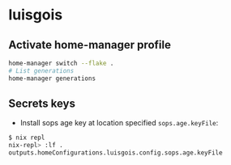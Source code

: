 # luisgois

## Activate home-manager profile

```sh
home-manager switch --flake .
# List generations
home-manager generations
```

## Secrets keys

- Install sops age key at location specified `sops.age.keyFile`:

```sh
$ nix repl
nix-repl> :lf .
outputs.homeConfigurations.luisgois.config.sops.age.keyFile
```
